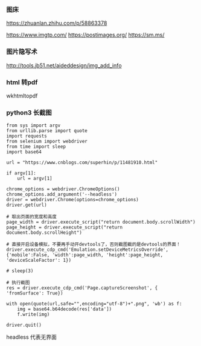 

### 图床
https://zhuanlan.zhihu.com/p/58863378

https://www.imgtp.com/
https://postimages.org/
https://sm.ms/

### 图片隐写术
http://tools.jb51.net/aideddesign/img_add_info




### html 转pdf
wkhtmltopdf




### python3 长截图
```
from sys import argv
from urllib.parse import quote
import requests
from selenium import webdriver
from time import sleep
import base64

url = "https://www.cnblogs.com/superhin/p/11481910.html"

if argv[1]:
    url = argv[1]

chrome_options = webdriver.ChromeOptions()
chrome_options.add_argument('--headless')
driver = webdriver.Chrome(options=chrome_options)
driver.get(url)

# 取出页面的宽度和高度
page_width = driver.execute_script("return document.body.scrollWidth")
page_height = driver.execute_script("return document.body.scrollHeight")

# 直接开启设备模拟，不要再手动开devtools了，否则截图截的是devtools的界面！
driver.execute_cdp_cmd('Emulation.setDeviceMetricsOverride', {'mobile':False, 'width':page_width, 'height':page_height, 'deviceScaleFactor': 1})

# sleep(3)

# 执行截图
res = driver.execute_cdp_cmd('Page.captureScreenshot', { 'fromSurface': True})

with open(quote(url,safe="",encoding="utf-8")+".png", 'wb') as f:
    img = base64.b64decode(res['data'])
    f.write(img)

driver.quit()

```
headless 代表无界面

